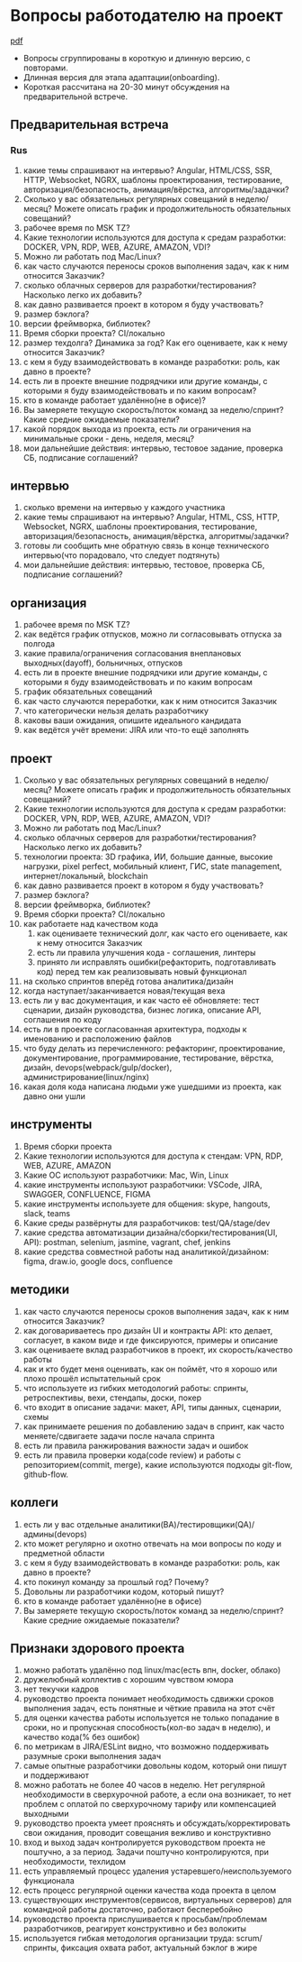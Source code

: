 # Вопросы работодателю на проект

[pdf](https://stepanovv.ru/kbo/kb/карьера/вопросы-работодателю-проект.pdf)

 * Вопросы сгруппированы в короткую и длинную версию, с повторами.
 * Длинная версия для этапа адаптации(onboarding).
 * Короткая рассчитана на 20-30 минут обсуждения на предварительной встрече.

## Предварительная встреча

### Rus

1. какие темы спрашивают на интервью? Angular, HTML/CSS, SSR, HTTP, Websocket, NGRX, шаблоны проектирования, тестирование, авторизация/безопасность, анимация/вёрстка, алгоритмы/задачки?
1. Сколько у вас обязательных регулярных совещаний в неделю/месяц? Можете описать график и продолжительность обязательных совещаний?
1. рабочее время по MSK TZ?
1. Какие технологии используются для доступа к средам разработки: DOCKER, VPN, RDP, WEB, AZURE, AMAZON, VDI? 
1. Можно ли работать под Mac/Linux?
1. как часто случаются переносы сроков выполнения задач, как к ним относится Заказчик?
1. сколько облачных серверов для разработки/тестирования? Насколько легко их добавить?
1. как давно развивается проект в котором я буду участвовать?
1. размер бэклога?
1. версии фреймворка, библиотек?
1. Время сборки проекта? CI/локально
1. размер техдолга? Динамика за год? Как его оцениваете, как к нему относится Заказчик?
1. с кем я буду взаимодействовать в команде разработки: роль, как давно в проекте?
1. есть ли в проекте внешние подрядчики или другие команды, с которыми я буду взаимодействовать и по каким вопросам?
1. кто в команде работает удалённо(не в офисе)?
1. Вы замеряете текущую скорость/поток команд за неделю/спринт? Какие средние ожидаемые показатели?
1. какой порядок выхода из проекта, есть ли ограничения на минимальные сроки - день, неделя, месяц?
1. мои дальнейшие действия: интервью, тестовое задание, проверка СБ, подписание соглашений?

## интервью

1. сколько времени на интервью у каждого участника
1. какие темы спрашивают на интервью? Angular, HTML, CSS, HTTP, Websocket, NGRX, шаблоны проектирования, тестирование, авторизация/безопасность, анимация/вёрстка, алгоритмы/задачки?
1. готовы ли сообщить мне обратную связь в конце технического интервью(что порадовало, что следует подтянуть)
1. мои дальнейшие действия: интервью, тестовое, проверка СБ, подписание соглашений?

## организация

1. рабочее время по MSK TZ?
1. как ведётся график отпусков, можно ли согласовывать отпуска за полгода
1. какие правила/ограничения согласования внеплановых выходных(dayoff), больничных, отпусков
1. есть ли в проекте внешние подрядчики или другие команды, с которыми я буду взаимодействовать и по каким вопросам
1. график обязательных совещаний
1. как часто случаются переработки, как к ним относится Заказчик
1. что категорически нельзя делать разработчику
1. каковы ваши ожидания, опишите идеального кандидата
1. как ведётся учёт времени: JIRA или что-то ещё заполнять

## проект

1. Сколько у вас обязательных регулярных совещаний в неделю/месяц? Можете описать график и продолжительность обязательных совещаний?
1. Какие технологии используются для доступа к средам разработки: DOCKER, VPN, RDP, WEB, AZURE, AMAZON, VDI? 
1. Можно ли работать под Mac/Linux?
1. сколько облачных серверов для разработки/тестирования? Насколько легко их добавить?
1. технологии проекта: 3D графика, ИИ, большие данные, высокие нагрузки, pixel perfect, мобильный клиент, ГИС, state management, интернет/локальный, blockchain
1. как давно развивается проект в котором я буду участвовать?
1. размер бэклога?
1. версии фреймворка, библиотек?
1. Время сборки проекта? CI/локально
1. как работаете над качеством кода
	1. как оцениваете технический долг, как часто его оцениваете, как к нему относится Заказчик
	1. есть ли правила улучшения кода - соглашения, линтеры
	1. принято ли исправлять ошибки(рефакторить, подготавливать код) перед тем как реализовывать новый функционал
1. на сколько спринтов вперёд готова аналитика/дизайн
1. когда наступает/заканчивается новая/текущая веха
1. есть ли у вас документация, и как часто её обновляете: тест сценарии, дизайн руководства, бизнес логика, описание API, соглашения по коду
1. есть ли в проекте согласованная архитектура, подходы к именованию и расположению файлов
1. что буду делать из перечисленного: рефакторинг, проектирование, документирование, программирование, тестирование, вёрстка, дизайн, devops(webpack/gulp/docker), администрирование(linux/nginx)
1. какая доля кода написана людьми уже ушедшими из проекта, как давно они ушли

## инструменты

1. Время сборки проекта
1. Какие технологии используются для доступа к стендам: VPN, RDP, WEB, AZURE, AMAZON
1. Какие ОС используют разработчики: Mac, Win, Linux
1. какие инструменты используют разработчики: VSCode, JIRA, SWAGGER, CONFLUENCE, FIGMA
1. какие инструменты используете для общения: skype, hangouts, slack, teams
1. Какие среды развёрнуты для разработчиков: test/QA/stage/dev
1. какие средства автоматизации дизайна/сборки/тестирования(UI, API): postman, selenium, jasmine, vagrant, chef, jenkins
1. какие средства совместной работы над аналитикой/дизайном: figma, draw.io, google docs, confluence

## методики

1. как часто случаются переносы сроков выполнения задач, как к ним относится Заказчик?
1. как договариваетесь про дизайн UI и контракты API: кто делает, согласует, в каком виде и где фиксируются, примеры и описание
1. как оцениваете вклад разработчиков в проект, их скорость/качество работы
1. как и кто будет меня оценивать, как он поймёт, что я хорошо или плохо прошёл испытательный срок
1. что используете из гибких методологий работы: спринты, ретроспективы, вехи, стендапы, доски, покер
1. что входит в описание задачи: макет, API, типы данных, сценарии, схемы
1. как принимаете решения по добавлению задач в спринт, как часто меняете/сдвигаете задачи после начала спринта
1. есть ли правила ранжирования важности задач и ошибок
1. есть ли правила проверки кода(code review) и работы с репозиторием(commit, merge), какие используются подходы git-flow, github-flow.

## коллеги

1. есть ли у вас отдельные аналитики(BA)/тестировщики(QA)/админы(devops)
1. кто может регулярно и охотно отвечать на мои вопросы по коду и предметной области
1. с кем я буду взаимодействовать в команде разработки: роль, как давно в проекте?
1. кто покинул команду за прошлый год? Почему?
1. Довольны ли разработчики кодом, который пишут?
1. кто в команде работает удалённо(не в офисе)
1. Вы замеряете текущую скорость/поток команд за неделю/спринт? Какие средние ожидаемые показатели?

## Признаки здорового проекта

 1. можно работать удалённо под linux/mac(есть впн, docker, облако)
 1. дружелюбный коллектив с хорошим чувством юмора
 1. нет текучки кадров
 1. руководство проекта понимает необходимость сдвижки сроков выполнения задач, есть понятные и чёткие правила на этот счёт
 1. для оценки качества работы используется не только попадание в сроки, но и пропускная способность(кол-во задач в неделю), и качество кода(% без ошибок)
 1. по метрикам в JIRA/ESLint видно, что возможно поддерживать разумные сроки выполнения задач
 1. самые опытные разработчики довольны кодом, который они пишут и поддерживают
 1. можно работать не более 40 часов в неделю. Нет регулярной необходимости в сверхурочной работе, а если она возникает, то нет проблем с оплатой по сверхурочному тарифу или компенсацией выходными
 1. руководство проекта умеет прояснять и обсуждать/корректировать свои ожидания, проводит совещания вежливо и конструктивно
 1. вход и выход задач контролируется руководством проекта не поштучно, а за период. Задачи поштучно контролируются, при необходимости, техлидом
 1. есть управляемый процесс удаления устаревшего/неиспользуемого функционала
 1. есть процесс регулярной оценки качества кода проекта в целом
 1. существующих инструментов(сервисов, виртуальных серверов) для командной работы достаточно, работают бесперебойно
 1. руководство проекта прислушивается к просьбам/проблемам разработчиков, реагирует конструктивно и без волокиты
 1. используется гибкая методология организации труда: scrum/спринты, фиксация охвата работ, актуальный бэклог в жире


